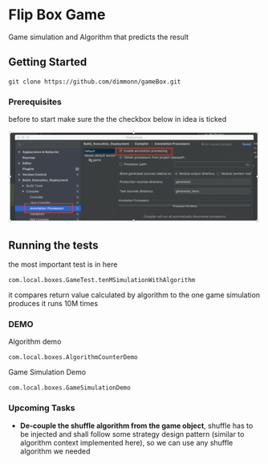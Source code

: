 # Flip Box Game

Game simulation and Algorithm that predicts the result

## Getting Started

```
git clone https://github.com/dimmonn/gameBox.git
```

### Prerequisites

before to start make sure the the checkbox below in idea is ticked

![Alt text](src/main/resources/idea_setup.png?raw=true "Idea Setup")

## Running the tests

the most important test is in here

```
com.local.boxes.GameTest.tenMSimulationWithAlgorithm
```
it compares return value calculated by algorithm to the one game simulation produces
it runs 10M times

### DEMO

Algorithm demo

```
com.local.boxes.AlgorithmCounterDemo
```

Game Simulation Demo

```
com.local.boxes.GameSimulationDemo
```

### Upcoming Tasks

* **De-couple the shuffle algorithm from the game object**, shuffle has to be injected and shall follow some strategy design pattern (similar to algorithm context implemented here), so we can use any shuffle algorithm we needed
